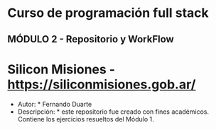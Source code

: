 # Curso de programación full stack #
## MÓDULO 2 - Repositorio y WorkFlow ##
# Silicon Misiones - https://siliconmisiones.gob.ar/ #
* Autor: * Fernando Duarte
* Descripción: * este repositorio fue creado con fines académicos. Contiene los ejercicios resueltos del Módulo 1.
